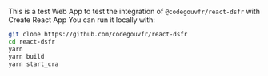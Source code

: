 
This is a test Web App to test the integration of `@codegouvfr/react-dsfr` with Create React App
You can run it locally with:  

```bash
git clone https://github.com/codegouvfr/react-dsfr
cd react-dsfr
yarn
yarn build
yarn start_cra
```
